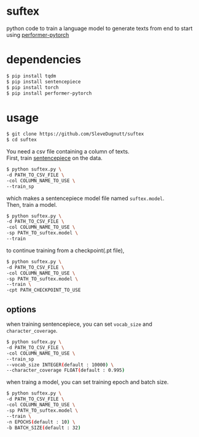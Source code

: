 # suftex
python code to train a language model to generate texts from end to start using [performer-pytorch](https://github.com/lucidrains/performer-pytorch)
# dependencies
```bash
$ pip install tqdm
$ pip install sentencepiece
$ pip install torch
$ pip install performer-pytorch
```
# usage
```bash
$ git clone https://github.com/SleveDugnutt/suftex
$ cd suftex
```
You need a csv file containing a column of texts.\
First, train [sentencepiece](https://github.com/google/sentencepiece) on the data.
```bash
$ python suftex.py \
-d PATH_TO_CSV_FILE \
-col COLUMN_NAME_TO_USE \
--train_sp
```
which makes a sentencepiece model file named ```suftex.model```.\
Then, train a model.
```bash
$ python suftex.py \
-d PATH_TO_CSV_FILE \
-col COLUMN_NAME_TO_USE \
-sp PATH_TO_suftex.model \
--train
```
to continue training from a checkpoint(.pt file),
```bash
$ python suftex.py \
-d PATH_TO_CSV_FILE \
-col COLUMN_NAME_TO_USE \
-sp PATH_TO_suftex.model \
--train \
-cpt PATH_CHECKPOINT_TO_USE
```
## options
when training sentencepiece, you can set ```vocab_size``` and ```character_coverage```.
```bash
$ python suftex.py \
-d PATH_TO_CSV_FILE \
-col COLUMN_NAME_TO_USE \
--train_sp
--vocab_size INTEGER(default : 10000) \
--character_coverage FLOAT(default : 0.995)
```
when traing a model, you can set training epoch and batch size.
```bash
$ python suftex.py \
-d PATH_TO_CSV_FILE \
-col COLUMN_NAME_TO_USE \
-sp PATH_TO_suftex.model \
--train \
-n EPOCHS(default : 10) \
-b BATCH_SIZE(default : 32)
```
